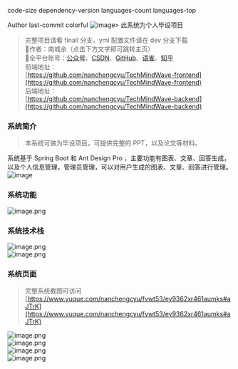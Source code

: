 code-size dependency-version languages-count languages-top

Author last-commit colorful
![image](https://github.com/nanchengcyu/TechMindWave-backend/assets/104661473/984c4d57-b106-4af2-a8c8-46e2ff9caf7e)> 此系统为个人毕设项目<br>
> 完整项目请看 finall 分支，yml 配置文件请在 dev 分支下载<br>
> 💫作者：南城余（点击下方文字即可跳转主页）<br>
> 🌟全平台账号：[公众号](https://mp.weixin.qq.com/s/hbpMZs_qY0rdZPLARJo7Hw)、[CSDN](https://blog.csdn.net/m0_63031112?spm=1000.2115.3001.5343)、[GitHub](https://github.com/nanchengcyu)、[语雀](https://www.yuque.com/nanchengcyu)、[知乎](https://www.zhihu.com/people/nanchengyu)<br>
> 前端地址：<br>
> [https://github.com/nanchengcyu/TechMindWave-frontend](https://github.com/nanchengcyu/TechMindWave-frontend)<br>
> 后端地址：<br>
> [https://github.com/nanchengcyu/TechMindWave-backend](https://github.com/nanchengcyu/TechMindWave-backend)<br>

<a name="kbWsl"></a>

### 系统简介

> 本系统可做为毕设项目，可提供完整的 PPT，以及论文等材料。

系统基于 Spring Boot 和 Ant Design Pro ，主要功能有图表、文章、回答生成，以及个人信息管理，管理员管理，可以对用户生成的图表、文章、回答进行管理。
![image](https://github.com/nanchengcyu/TechMindWave-backend/assets/104661473/9d518499-1ae1-4611-8850-2dfb087f55bc)

<a name="xk4HA"></a>

### 系统功能

![image.png](https://cdn.nlark.com/yuque/0/2024/png/38420467/1716968846775-4e53eccf-2cc9-4057-b3af-2233420aad24.png#averageHue=%23fcfcfc&clientId=u44af871c-17af-4&from=paste&height=291&id=pfMUb&originHeight=364&originWidth=761&originalType=binary&ratio=1.25&rotation=0&showTitle=false&size=17202&status=done&style=none&taskId=u5efe6323-860a-41a6-8cad-8ea9e01eea5&title=&width=608.8)
<a name="xKQCZ"></a>

### 系统技术栈

![image.png](https://cdn.nlark.com/yuque/0/2024/png/38420467/1716969043248-32a3f31e-cfff-4373-b519-141b976adb0d.png#averageHue=%23f8f8f8&clientId=u44af871c-17af-4&from=paste&height=494&id=u73a28274&originHeight=618&originWidth=1060&originalType=binary&ratio=1.25&rotation=0&showTitle=false&size=195083&status=done&style=none&taskId=ub051e503-3126-4a75-a2ed-8aaf67270a2&title=&width=848)<br />![image.png](https://cdn.nlark.com/yuque/0/2024/png/38420467/1716969050834-fc5f382c-4cee-4f3f-adaa-2dc2115d0a79.png#averageHue=%23f1f0f0&clientId=u44af871c-17af-4&from=paste&height=588&id=u4e9f8a76&originHeight=735&originWidth=1316&originalType=binary&ratio=1.25&rotation=0&showTitle=false&size=339926&status=done&style=none&taskId=uefe82fa8-23ef-43e7-99e5-42494329e17&title=&width=1052.8)
<a name="ZLhdv"></a>

### 系统页面

> 完整系统截图可访问
> [https://www.yuque.com/nanchengcyu/fvwt53/ey9362xr461aumks#aJTrK](https://www.yuque.com/nanchengcyu/fvwt53/ey9362xr461aumks#aJTrK)

![image.png](https://cdn.nlark.com/yuque/0/2024/png/38420467/1712159127165-d45348dc-9fb4-4cbb-98be-a87af8231479.png#averageHue=%230b120d&clientId=u08bfe84d-722f-4&from=paste&height=740&id=u3e32b2f8&originHeight=925&originWidth=1912&originalType=binary&ratio=1&rotation=0&showTitle=false&size=1728750&status=done&style=none&taskId=ue3c3744f-f1bb-489e-a545-192c3333578&title=&width=1529.6)<br />![image.png](https://cdn.nlark.com/yuque/0/2024/png/38420467/1712950666179-0856b590-e3c6-439c-ae85-87dc450529f4.png#averageHue=%23e5e3e3&clientId=ud12fc6c9-8765-4&from=paste&height=951&id=u62a4a693&originHeight=951&originWidth=1880&originalType=binary&ratio=1&rotation=0&showTitle=false&size=218822&status=done&style=none&taskId=u6c5d3af7-4cb2-41ee-81c0-4857fdb0879&title=&width=1880)<br />![image.png](https://cdn.nlark.com/yuque/0/2024/png/38420467/1712950421427-68066385-71a5-4269-951c-51e5266c12bb.png#averageHue=%23e7e6e6&clientId=ud12fc6c9-8765-4&from=paste&height=911&id=u0f39834e&originHeight=911&originWidth=1889&originalType=binary&ratio=1&rotation=0&showTitle=false&size=180181&status=done&style=none&taskId=u6960dddf-35dd-48fb-b4ff-584d3bf2acf&title=&width=1889)<br />![image.png](https://cdn.nlark.com/yuque/0/2024/png/38420467/1712950446890-3a8b7f69-e76e-4f67-88e2-09dd28efa71f.png#averageHue=%23e3e3e3&clientId=ud12fc6c9-8765-4&from=paste&height=926&id=u1f759b0b&originHeight=926&originWidth=1886&originalType=binary&ratio=1&rotation=0&showTitle=false&size=266391&status=done&style=none&taskId=u76096578-788d-4fdd-afa4-bb07dbfa7b7&title=&width=1886)
